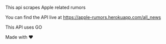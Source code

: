 This api scrapes Apple related rumors

You can find the API live at https://apple-rumors.herokuapp.com/all_news

This API uses GO

Made with ❤️
